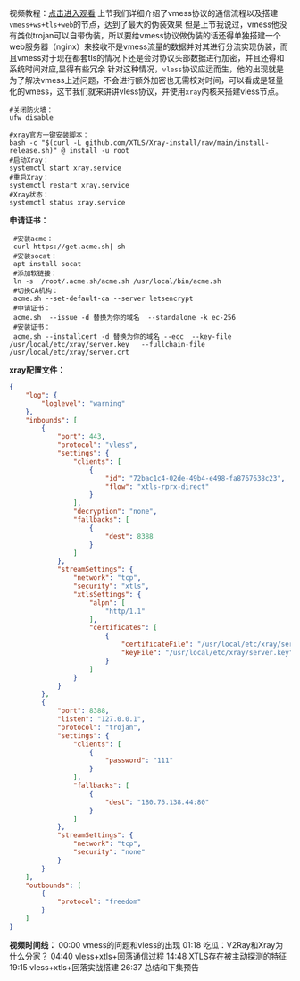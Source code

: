 视频教程：[点击进入观看](https://bulianglin.com/g/aHR0cHM6Ly95b3V0dS5iZS83R0hoOTFBWUFtTQ)
上节我们详细介绍了vmess协议的通信流程以及搭建`vmess+ws+tls+web`的节点，达到了最大的伪装效果
但是上节我说过，vmess他没有类似trojan可以自带伪装，所以要给vmess协议做伪装的话还得单独搭建一个web服务器（nginx）来接收不是vmess流量的数据并对其进行分流实现伪装，而且vmess对于现在都套tls的情况下还是会对协议头部数据进行加密，并且还得和系统时间对应,显得有些冗余
针对这种情况，`vless`协议应运而生，他的出现就是为了解决vmess上述问题，不会进行额外加密也无需校对时间，可以看成是轻量化的vmess，这节我们就来讲讲vless协议，并使用`xray`内核来搭建vless节点。



```shell
#关闭防火墙：
ufw disable

#xray官方一键安装脚本：
bash -c "$(curl -L github.com/XTLS/Xray-install/raw/main/install-release.sh)" @ install -u root
#启动Xray：
systemctl start xray.service 
#重启Xray：
systemctl restart xray.service 
#Xray状态：
systemctl status xray.service
```

**申请证书：**

```shell
 #安装acme：
 curl https://get.acme.sh| sh
 #安装socat：
 apt install socat
 #添加软链接：
 ln -s  /root/.acme.sh/acme.sh /usr/local/bin/acme.sh
 #切换CA机构：
 acme.sh --set-default-ca --server letsencrypt
 #申请证书： 
 acme.sh  --issue -d 替换为你的域名  --standalone -k ec-256
 #安装证书： 
 acme.sh --installcert -d 替换为你的域名 --ecc  --key-file   /usr/local/etc/xray/server.key   --fullchain-file /usr/local/etc/xray/server.crt 
```

**xray配置文件：**

```json
{
    "log": {
        "loglevel": "warning"
    },
    "inbounds": [
        {
            "port": 443,
            "protocol": "vless",
            "settings": {
                "clients": [
                    {
                        "id": "72bac1c4-02de-49b4-e498-fa8767638c23", 
                        "flow": "xtls-rprx-direct"
                    }
                ],
                "decryption": "none",
                "fallbacks": [
                    {
                        "dest": 8388
                    }
                ]
            },
            "streamSettings": {
                "network": "tcp",
                "security": "xtls",
                "xtlsSettings": {
                    "alpn": [
                        "http/1.1"
                    ],
                    "certificates": [
                        {
                            "certificateFile": "/usr/local/etc/xray/server.crt", 
                            "keyFile": "/usr/local/etc/xray/server.key"
                        }
                    ]
                }
            }
        },
        {
            "port": 8388,
            "listen": "127.0.0.1",
            "protocol": "trojan",
            "settings": {
                "clients": [
                    {
                        "password": "111"
                    }
                ],
                "fallbacks": [
                    {
                        "dest": "180.76.138.44:80"
                    }
                ]
            },
            "streamSettings": {
                "network": "tcp",
                "security": "none"
            }
        }
    ],
    "outbounds": [
        {
            "protocol": "freedom"
        }
    ]
}
```

**视频时间线：**
00:00 vmess的问题和vless的出现
01:18 吃瓜：V2Ray和Xray为什么分家？
04:40 vless+xtls+回落通信过程
14:48 XTLS存在被主动探测的特征
19:15 vless+xtls+回落实战搭建
26:37 总结和下集预告